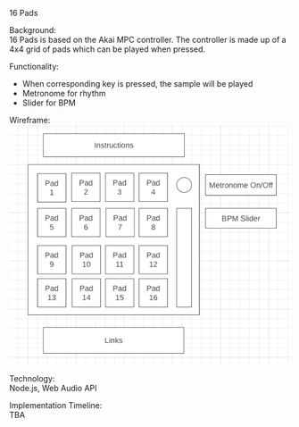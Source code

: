 16 Pads

Background:
<br>
16 Pads is based on the Akai MPC controller. The controller is made up of a 4x4 grid of pads which can be played when pressed.

Functionality:
<ul>
    <li>When corresponding key is pressed, the sample will be played</li>
    <li>Metronome for rhythm</li>
    <li>Slider for BPM</li>
</ul>

Wireframe:
<br>
<img src="https://github.com/thedaebu/16pads/blob/main/wireframe.png"></img>

Technology:
<br>
Node.js, Web Audio API

Implementation Timeline:
<br>
TBA
